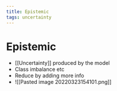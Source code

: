 ```yaml
---
title: Epistemic
tags: uncertainty
---
```


# Epistemic
- [[Uncertainty]] produced by the model
- Class imbalance etc
- Reduce by adding more info
- ![[Pasted image 20220323154101.png]]


















